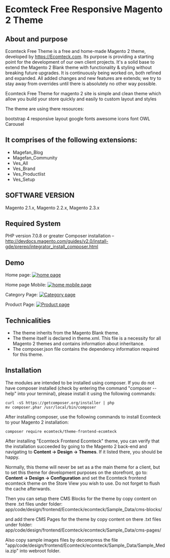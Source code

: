 # Ecomteck Free Responsive Magento 2 Theme

## About and purpose

Ecomteck Free Theme is a free and home-made Magento 2 theme, developed by https://Ecomteck.com. Its purpose is providing a starting point for the development of our own client projects. It's a solid base to extend the Magento 2 Blank theme with functionality & styling without breaking future upgrades. It is continuously being worked on, both refined and expanded. All added changes and new features are extends; we try to stay away from overrides until there is absolutely no other way possible.

Ecomteck Free Theme for magento 2 site is simple and clean theme which allow you build your store quickly and easily to custom layout and styles

The theme are using there resources:

bootstrap 4 responsive layout
google fonts
awesome icons font
OWL Carousel

## It comprises of the following extensions:
* Magefan_Blog
* Magefan_Community
* Ves_All
* Ves_Brand
* Ves_Productlist
* Ves_Setup

## SOFTWARE VERSION
Magento 2.1.x, Magento 2.2.x, Magento 2.3.x

## Required System

PHP version 7.0.8 or greater
Composer installation – http://devdocs.magento.com/guides/v2.0/install-gde/prereq/integrator_install_composer.html

## Demo

Home page:
[![home page](https://ecomteck.com/homepage-desktop.png)](/uri)

Home page Mobile:
[![home mobile page](https://ecomteck.com/homepage-mobile.png)](/uri)

Category Page:
[![Category page](https://ecomteck.com/category-page.png)](/uri)

Product Page:
[![Product page](https://ecomteck.com/product-page.png)](/uri)

## Technicalities

* The theme inherits from the Magento Blank theme.
* The theme itself is declared in theme.xml. This file is a necessity for all Magento 2 themes and contains information about inheritance.
* The composer.json file contains the dependency information required for this theme.

## Installation

The modules are intended to be installed using composer. If you do not have composer installed (check by entering the command "composer --help" into your terminal), please install it using the following commands:

```
curl -sS https://getcomposer.org/installer | php
mv composer.phar /usr/local/bin/composer
```

After installing composer, use the following commands to install Ecomteck to your Magento 2 installation:

```
composer require ecomteck/theme-frontend-ecomteck
```

After installing "Ecomteck Frontend Ecomteck" theme, you can verify that the installation succeeded by going to the Magento 2 back-end and navigating to **Content -> Design -> Themes**. If it listed there, you should be happy.

Normally, this theme will never be set as a the main theme for a client, but to set this theme for development purposes on the storefront, go to: **Content -> Design -> Configuration** and set the Ecomteck frontend ecomteck theme on the Store View you wish to use. Do not forget to flush the cache afterwards.

Then you can setup there CMS Blocks for the theme by copy content on there .txt files under folder: 
app/code/design/frontend/Ecomteck/ecomteck/Sample_Data/cms-blocks/

and add there CMS Pages for the theme by copy content on there .txt files under folder:
app/code/design/frontend/Ecomteck/ecomteck/Sample_Data/cms-pages/

Also copy sample images files by decompress the file "app/code/design/frontend/Ecomteck/ecomteck/Sample_Data/Sample_Media.zip" into webroot folder.
